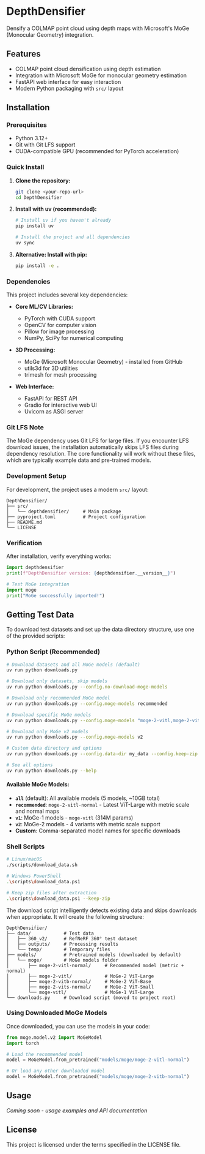 # DepthDensifier

Densify a COLMAP point cloud using depth maps with Microsoft's MoGe (Monocular Geometry) integration.

## Features

- COLMAP point cloud densification using depth estimation
- Integration with Microsoft MoGe for monocular geometry estimation
- FastAPI web interface for easy interaction
- Modern Python packaging with `src/` layout

## Installation

### Prerequisites

- Python 3.12+
- Git with Git LFS support
- CUDA-compatible GPU (recommended for PyTorch acceleration)

### Quick Install

1. **Clone the repository:**
   ```bash
   git clone <your-repo-url>
   cd DepthDensifier
   ```

2. **Install with uv (recommended):**
   ```bash
   # Install uv if you haven't already
   pip install uv
   
   # Install the project and all dependencies
   uv sync
   ```

3. **Alternative: Install with pip:**
   ```bash
   pip install -e .
   ```

### Dependencies

This project includes several key dependencies:

- **Core ML/CV Libraries:**
  - PyTorch with CUDA support
  - OpenCV for computer vision
  - Pillow for image processing
  - NumPy, SciPy for numerical computing

- **3D Processing:**
  - MoGe (Microsoft Monocular Geometry) - installed from GitHub
  - utils3d for 3D utilities
  - trimesh for mesh processing

- **Web Interface:**
  - FastAPI for REST API
  - Gradio for interactive web UI
  - Uvicorn as ASGI server

### Git LFS Note

The MoGe dependency uses Git LFS for large files. If you encounter LFS download issues, the installation automatically skips LFS files during dependency resolution. The core functionality will work without these files, which are typically example data and pre-trained models.

### Development Setup

For development, the project uses a modern `src/` layout:

```
DepthDensifier/
├── src/
│   └── depthdensifier/     # Main package
├── pyproject.toml          # Project configuration
├── README.md
└── LICENSE
```

### Verification

After installation, verify everything works:

```python
import depthdensifier
print(f"DepthDensifier version: {depthdensifier.__version__}")

# Test MoGe integration
import moge
print("MoGe successfully imported!")
```

## Getting Test Data

To download test datasets and set up the data directory structure, use one of the provided scripts:

### Python Script (Recommended)
```bash
# Download datasets and all MoGe models (default)
uv run python downloads.py

# Download only datasets, skip models
uv run python downloads.py --config.no-download-moge-models

# Download only recommended MoGe model
uv run python downloads.py --config.moge-models recommended

# Download specific MoGe models
uv run python downloads.py --config.moge-models "moge-2-vitl,moge-2-vitb-normal"

# Download only MoGe v2 models
uv run python downloads.py --config.moge-models v2

# Custom data directory and options
uv run python downloads.py --config.data-dir my_data --config.keep-zip --config.skip-existing

# See all options
uv run python downloads.py --help
```

#### Available MoGe Models:
- **`all`** (default): All available models (5 models, ~10GB total)
- **`recommended`**: `moge-2-vitl-normal` - Latest ViT-Large with metric scale and normal maps
- **`v1`**: MoGe-1 models - `moge-vitl` (314M params)
- **`v2`**: MoGe-2 models - 4 variants with metric scale support
- **Custom**: Comma-separated model names for specific downloads

### Shell Scripts
```bash
# Linux/macOS
./scripts/download_data.sh

# Windows PowerShell
.\scripts\download_data.ps1

# Keep zip files after extraction
.\scripts\download_data.ps1 --keep-zip
```

The download script intelligently detects existing data and skips downloads when appropriate. It will create the following structure:
```
DepthDensifier/
├── data/            # Test data
│   ├── 360_v2/      # RefNeRF 360° test dataset
│   ├── outputs/     # Processing results
│   └── temp/        # Temporary files
├── models/          # Pretrained models (downloaded by default)
│   └── moge/        # MoGe models folder
│       ├── moge-2-vitl-normal/     # Recommended model (metric + normal)
│       ├── moge-2-vitl/            # MoGe-2 ViT-Large
│       ├── moge-2-vitb-normal/     # MoGe-2 ViT-Base
│       ├── moge-2-vits-normal/     # MoGe-2 ViT-Small
│       └── moge-vitl/              # MoGe-1 ViT-Large
└── downloads.py     # Download script (moved to project root)
```

### Using Downloaded MoGe Models

Once downloaded, you can use the models in your code:

```python
from moge.model.v2 import MoGeModel
import torch

# Load the recommended model
model = MoGeModel.from_pretrained("models/moge/moge-2-vitl-normal")

# Or load any other downloaded model
model = MoGeModel.from_pretrained("models/moge/moge-2-vitb-normal")
```

## Usage

*Coming soon - usage examples and API documentation*

## License

This project is licensed under the terms specified in the LICENSE file.
